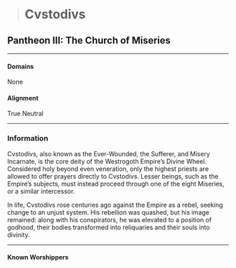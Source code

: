 ># Cvstodivs

## Pantheon III: The Church of Miseries 

***

#### Domains 

None

#### Alignment

True Neutral

***

### Information

Cvstodivs, also known as the Ever-Wounded, the Sufferer, and Misery Incarnate, is the core deity of the Westrogoth Empire’s Divine Wheel. Considered holy beyond even veneration, only the highest priests are allowed to offer prayers directly to Cvstodivs. Lesser beings, such as the Empire’s subjects, must instead proceed through one of the eight Miseries, or a similar intercessor.

 In life, Cvstodivs rose centuries ago against the Empire as a rebel, seeking change to an unjust system. His rebellion was quashed, but his image remained: along with his conspirators, he was elevated to a position of godhood, their bodies transformed into reliquaries and their souls into divinity.

***

#### Known Worshippers
